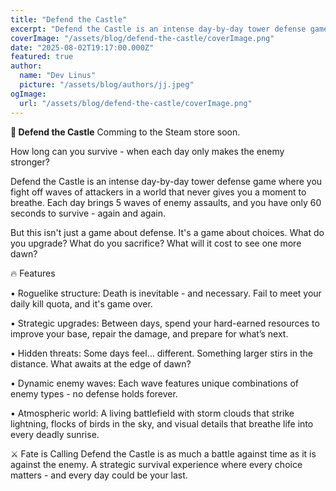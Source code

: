 ```yaml
---
title: "Defend the Castle"
excerpt: "Defend the Castle is an intense day-by-day tower defense game where you fight off waves of attackers in a world that never gives you a moment to breathe. Each day brings 5 waves of enemy assaults, and you have only 60 seconds to survive - again and again."
coverImage: "/assets/blog/defend-the-castle/coverImage.png"
date: "2025-08-02T19:17:00.000Z"
featured: true
author:
  name: "Dev Linus"
  picture: "/assets/blog/authors/jj.jpeg"
ogImage:
  url: "/assets/blog/defend-the-castle/coverImage.png"
---
```


**🏰 Defend the Castle**
Comming to the Steam store soon.


How long can you survive - when each day only makes the enemy stronger?


Defend the Castle is an intense day-by-day tower defense game where you fight off waves of attackers in a world that never gives you a moment to breathe. Each day brings 5 waves of enemy assaults, and you have only 60 seconds to survive - again and again.


But this isn't just a game about defense. It's a game about choices. What do you upgrade? What do you sacrifice? What will it cost to see one more dawn?


🔥 Features


• Roguelike structure: Death is inevitable - and necessary. Fail to meet your daily kill quota, and it's game over.  

• Strategic upgrades: Between days, spend your hard-earned resources to improve your base, repair the damage, and prepare for what’s next.  

• Hidden threats: Some days feel... different. Something larger stirs in the distance. What awaits at the edge of dawn?  

• Dynamic enemy waves: Each wave features unique combinations of enemy types - no defense holds forever.  

• Atmospheric world: A living battlefield with storm clouds that strike lightning, flocks of birds in the sky, and visual details that breathe life into every deadly sunrise.



⚔️ Fate is Calling
Defend the Castle is as much a battle against time as it is against the enemy. A strategic survival experience where every choice matters - and every day could be your last.

